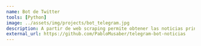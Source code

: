 ```yaml
---
name: Bot de Twitter
tools: [Python]
image: ../assets/img/projects/bot_telegram.jpg
description: A partir de web scraping permite obtener las noticias principales de ciertos sitios que son de mi interés personal.
external_url: https://github.com/PabloMusaber/telegram-bot-noticias
---
```

